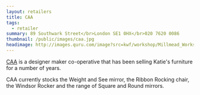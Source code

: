 ```yaml
---
layout: retailers
title: CAA
tags:
  - retailer
summary: 89 Southwark Street</br>London SE1 0HX</br>020 7620 0086
thumbnail: /public/images/caa.jpg
headimage: http://images.quru.com/image?src=kwf/workshop/Millmead_Workshop_Katie_Walker_Furniture_S_FL_orig.jpg
---
```

[CAA](http://caa.org.uk) is a designer maker co-operative that has been selling Katie's furniture for a number of years.

CAA currently stocks the Weight and See mirror, the Ribbon Rocking chair, the Windsor Rocker and the range of Square and Round mirrors.
